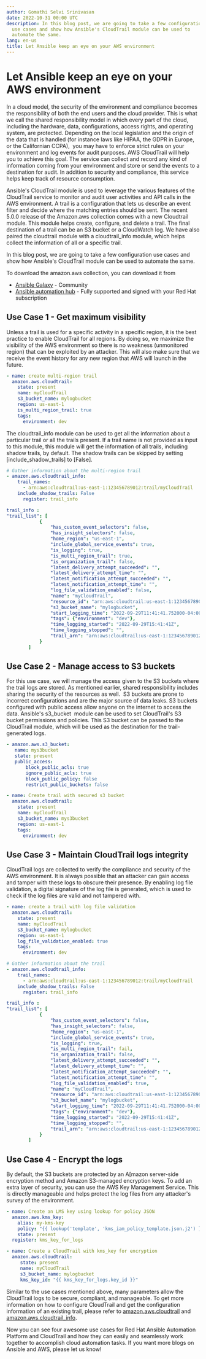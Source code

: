 ```yaml
---
author: Gomathi Selvi Srinivasan
date: 2022-10-31 00:00 UTC
description: In this blog post, we are going to take a few configuration
  use cases and show how Ansible's CloudTrail module can be used to
  automate the same.
lang: en-us
title: Let Ansible keep an eye on your AWS environment
---
```


# Let Ansible keep an eye on your AWS environment

In a cloud model, the security of the environment and compliance becomes
the responsibility of both the end users and the cloud provider. This is
what we call the shared responsibility model in which every part of the
cloud, including the hardware, data, configurations, access rights, and
operating system, are protected. Depending on the local legislation and
the origin of the data that is handled (for instance laws like HIPAA,
the GDPR in Europe, or the Californian CCPA),  you may have to enforce
strict rules on your environment and log events for audit purposes. AWS
CloudTrail will help you to achieve this goal. The service can collect
and record any kind of information coming from your environment and
store or send the events to a destination for audit. In addition to
security and compliance, this service helps keep track of resource
consumption.

Ansible's CloudTrail module is used to leverage the various features of
the CloudTrail service to monitor and audit user activities and API
calls in the AWS environment. A trail is a configuration that lets us
describe an event filter and decide where the matching entries should be
sent. The recent 5.0.0 release of the Amazon.aws collection comes with a
new Cloudtrail module. This module helps create, configure, and delete a
trail. The final destination of a trail can be an S3 bucket or a
CloudWatch log. We have also paired the cloudtrail module with a
cloudtrail_info module, which helps collect the information of all or a
specific trail.

In this blog post, we are going to take a few configuration use cases
and show how Ansible's CloudTrail module can be used to automate the
same.

To download the amazon.aws collection, you can download it from

-   [Ansible Galaxy](https://galaxy.ansible.com/amazon/aws) - Community
-   [Ansible automation hub](https://console.redhat.com/ansible/automation-hub/repo/published/amazon/aws) -
    Fully supported and signed with your Red Hat subscription

## Use Case 1 - Get maximum visibility

Unless a trail is used for a specific activity in a specific region, it
is the best practice to enable CloudTrail for all regions. By doing so,
we maximize the visibility of the AWS environment so there is no
weakness (unmonitored region) that can be exploited by an attacker. This
will also make sure that we receive the event history for any new region
that AWS will launch in the future. 

``` yml
- name: create multi-region trail
  amazon.aws.cloudtrail:
    state: present
    name: myCloudTrail
    s3_bucket_name: mylogbucket
    region: us-east-1
    is_multi_region_trail: true
    tags:
      environment: dev
```

The cloudtrail_info module can be used to get all the information about
a particular trail or all the trails present. If a trail name is not
provided as input to this module, this module will get the information
of all trails, including shadow trails, by default. The shadow trails
can be skipped by setting
[include_shadow_trails] to [False].

``` yml
# Gather information about the multi-region trail
- amazon.aws.cloudtrail_info:
    trail_names:
      - arn:aws:cloudtrail:us-east-1:123456789012:trail/myCloudTrail
    include_shadow_trails: False
      register: trail_info

trail_info :
"trail_list": [
            {
                "has_custom_event_selectors": false,
                "has_insight_selectors": false,
                "home_region": "us-east-1",
                "include_global_service_events": true,
                "is_logging": true,
                "is_multi_region_trail": true,
                "is_organization_trail": false,
                "latest_delivery_attempt_succeeded": "",
                "latest_delivery_attempt_time": "",
                "latest_notification_attempt_succeeded": "",
                "latest_notification_attempt_time": "",
                "log_file_validation_enabled": false,
                "name": "myCloudTrail",
                "resource_id": "arn:aws:cloudtrail:us-east-1:123456789012:trail/myCloudTrail",
                "s3_bucket_name": "mylogbucket",
                "start_logging_time": "2022-09-29T11:41:41.752000-04:00",
                "tags": {"environment": "dev"},
                "time_logging_started": "2022-09-29T15:41:41Z",
                "time_logging_stopped": "",
                "trail_arn": "arn:aws:cloudtrail:us-east-1:123456789012:trail/myCloudTrail"
            }
        ]
```

## Use Case 2 - Manage access to S3 buckets

For this use case, we will manage the access given to the S3 buckets
where the trail logs are stored. As mentioned earlier, shared
responsibility includes sharing the security of the resources as well. 
S3 buckets are prone to incorrect configurations and are the major
source of data leaks. S3 buckets configured with public access allow
anyone on the internet to access the data. Ansible's s3_bucket  module
can be used to set CloudTrail's S3 bucket permissions and policies. This
S3 bucket can be passed to the CloudTrail module, which will be used as
the destination for the trail-generated logs.

``` yml
- amazon.aws.s3_bucket:
   name: mys3bucket
   state: present
   public_access:
       block_public_acls: true
       ignore_public_acls: true
       block_public_policy: false
       restrict_public_buckets: false

- name: Create trail with secured s3 bucket
  amazon.aws.cloudtrail:
    state: present
    name: myCloudTrail
    s3_bucket_name: mys3bucket
    region: us-east-1
    tags:
      environment: dev
```

## Use Case 3 - Maintain CloudTrail logs integrity

CloudTrail logs are collected to verify the compliance and security of
the AWS environment. It is always possible that an attacker can gain
access and tamper with these logs to obscure their presence. By enabling
log file validation, a digital signature of the log file is generated,
which is used to check if the log files are valid and not tampered with.

``` yml
- name: create a trail with log file validation
  amazon.aws.cloudtrail:
    state: present
    name: myCloudTrail
    s3_bucket_name: mylogbucket
    region: us-east-1
    log_file_validation_enabled: true
    tags:
      environment: dev

# Gather information about the trail
- amazon.aws.cloudtrail_info:
    trail_names:
      - arn:aws:cloudtrail:us-east-1:123456789012:trail/myCloudTrail
    include_shadow_trails: False
      register: trail_info

trail_info :
"trail_list": [
            {
                "has_custom_event_selectors": false,
                "has_insight_selectors": false,
                "home_region": "us-east-1",
                "include_global_service_events": true,
                "is_logging": true,
                "is_multi_region_trail": fail,
                "is_organization_trail": false,
                "latest_delivery_attempt_succeeded": "",
                "latest_delivery_attempt_time": "",
                "latest_notification_attempt_succeeded": "",
                "latest_notification_attempt_time": "",
                "log_file_validation_enabled": true,
                "name": "myCloudTrail",
                "resource_id": "arn:aws:cloudtrail:us-east-1:123456789012:trail/myCloudTrail",
                "s3_bucket_name": "mylogbucket",
                "start_logging_time": "2022-09-29T11:41:41.752000-04:00",
                "tags": {"environment": "dev"},
                "time_logging_started": "2022-09-29T15:41:41Z",
                "time_logging_stopped": "",
                "trail_arn": "arn:aws:cloudtrail:us-east-1:123456789012:trail/myCloudTrail"
            }
        ]
```

## Use Case 4 - Encrypt the logs

By default, the S3 buckets are protected by an A[mazon server-side
encryption method and Amazon S3-managed encryption keys.
To add an extra layer of security, you can use
the AWS Key Management Service. This is directly manageable and helps
protect the log files from any attacker's survey of the environment.

``` yml
- name: Create an LMS key using lookup for policy JSON
  amazon.aws.kms_key:
    alias: my-kms-key
    policy: "{{ lookup('template', 'kms_iam_policy_template.json.j2') }}"
    state: present
  register: kms_key_for_logs

- name: Create a CloudTrail with kms_key for encryption
  amazon.aws.cloudtrail:
     state: present
     name: myCloudTrail
     s3_bucket_name: mylogbucket
     kms_key_id: "{{ kms_key_for_logs.key_id }}"
```

Similar to the use cases mentioned above, many parameters allow the
CloudTrail logs to be secure, compliant, and manageable. To get more
information on how to configure CloudTrail and get the configuration
information of an existing trail, please refer to
[amazon.aws.cloudtrail](https://ansible-collections.github.io/amazon.aws/branch/main/collections/amazon/aws/cloudtrail_module.html#ansible-collections-amazon-aws-cloudtrail-module)
and
[amazon.aws.cloudtrail_info](https://ansible-collections.github.io/amazon.aws/branch/main/collections/amazon/aws/cloudtrail_info_module.html#ansible-collections-amazon-aws-cloudtrail-info-module).

Now you can see four awesome use cases for Red Hat Ansible Automation
Platform and CloudTrail and how they can easily and seamlessly work
together to accomplish cloud automation tasks. If you want more blogs on
Ansible and AWS, please let us know!
